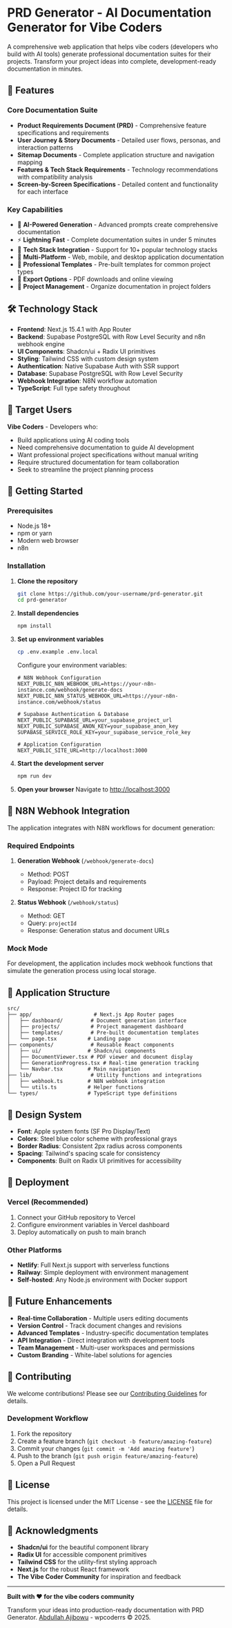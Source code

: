 # PRD Generator - AI Documentation Generator for Vibe Coders

A comprehensive web application that helps vibe coders (developers who build with AI tools) generate professional documentation suites for their projects. Transform your project ideas into complete, development-ready documentation in minutes.

## 🚀 Features

### Core Documentation Suite
- **Product Requirements Document (PRD)** - Comprehensive feature specifications and requirements
- **User Journey & Story Documents** - Detailed user flows, personas, and interaction patterns
- **Sitemap Documents** - Complete application structure and navigation mapping
- **Features & Tech Stack Requirements** - Technology recommendations with compatibility analysis
- **Screen-by-Screen Specifications** - Detailed content and functionality for each interface

### Key Capabilities
- 🤖 **AI-Powered Generation** - Advanced prompts create comprehensive documentation
- ⚡ **Lightning Fast** - Complete documentation suites in under 5 minutes
- 🔧 **Tech Stack Integration** - Support for 10+ popular technology stacks
- 📱 **Multi-Platform** - Web, mobile, and desktop application documentation
- 🎨 **Professional Templates** - Pre-built templates for common project types
- 📄 **Export Options** - PDF downloads and online viewing
- 🔄 **Project Management** - Organize documentation in project folders

## 🛠️ Technology Stack

- **Frontend**: Next.js 15.4.1 with App Router
- **Backend**: Supabase PostgreSQL with Row Level Security and n8n webhook engine
- **UI Components**: Shadcn/ui + Radix UI primitives
- **Styling**: Tailwind CSS with custom design system
- **Authentication**: Native Supabase Auth with SSR support
- **Database**: Supabase PostgreSQL with Row Level Security
- **Webhook Integration**: N8N workflow automation
- **TypeScript**: Full type safety throughout

## 🎯 Target Users

**Vibe Coders** - Developers who:
- Build applications using AI coding tools
- Need comprehensive documentation to guide AI development
- Want professional project specifications without manual writing
- Require structured documentation for team collaboration
- Seek to streamline the project planning process

## 🚀 Getting Started

### Prerequisites
- Node.js 18+ 
- npm or yarn
- Modern web browser
- n8n

### Installation

1. **Clone the repository**
   ```bash
   git clone https://github.com/your-username/prd-generator.git
   cd prd-generator
   ```

2. **Install dependencies**
   ```bash
   npm install
   ```

3. **Set up environment variables**
   ```bash
   cp .env.example .env.local
   ```
   
   Configure your environment variables:
   ```env
   # N8N Webhook Configuration
   NEXT_PUBLIC_N8N_WEBHOOK_URL=https://your-n8n-instance.com/webhook/generate-docs
   NEXT_PUBLIC_N8N_STATUS_WEBHOOK_URL=https://your-n8n-instance.com/webhook/status
   
   # Supabase Authentication & Database
   NEXT_PUBLIC_SUPABASE_URL=your_supabase_project_url
   NEXT_PUBLIC_SUPABASE_ANON_KEY=your_supabase_anon_key
   SUPABASE_SERVICE_ROLE_KEY=your_supabase_service_role_key
   
   # Application Configuration
   NEXT_PUBLIC_SITE_URL=http://localhost:3000
   ```

4. **Start the development server**
   ```bash
   npm run dev
   ```

5. **Open your browser**
   Navigate to [http://localhost:3000](http://localhost:3000)

## 🔧 N8N Webhook Integration

The application integrates with N8N workflows for document generation:

### Required Endpoints

1. **Generation Webhook** (`/webhook/generate-docs`)
   - Method: POST
   - Payload: Project details and requirements
   - Response: Project ID for tracking

2. **Status Webhook** (`/webhook/status`)
   - Method: GET
   - Query: `projectId`
   - Response: Generation status and document URLs

### Mock Mode
For development, the application includes mock webhook functions that simulate the generation process using local storage.

## 📱 Application Structure

```
src/
├── app/                    # Next.js App Router pages
│   ├── dashboard/         # Document generation interface
│   ├── projects/          # Project management dashboard
│   ├── templates/         # Pre-built documentation templates
│   └── page.tsx          # Landing page
├── components/            # Reusable React components
│   ├── ui/               # Shadcn/ui components
│   ├── DocumentViewer.tsx # PDF viewer and document display
│   ├── GenerationProgress.tsx # Real-time generation tracking
│   └── Navbar.tsx        # Main navigation
├── lib/                   # Utility functions and integrations
│   ├── webhook.ts        # N8N webhook integration
│   └── utils.ts          # Helper functions
└── types/                # TypeScript type definitions
```

## 🎨 Design System

- **Font**: Apple system fonts (SF Pro Display/Text)
- **Colors**: Steel blue color scheme with professional grays
- **Border Radius**: Consistent 2px radius across components
- **Spacing**: Tailwind's spacing scale for consistency
- **Components**: Built on Radix UI primitives for accessibility

## 🚀 Deployment

### Vercel (Recommended)
1. Connect your GitHub repository to Vercel
2. Configure environment variables in Vercel dashboard
3. Deploy automatically on push to main branch

### Other Platforms
- **Netlify**: Full Next.js support with serverless functions
- **Railway**: Simple deployment with environment management
- **Self-hosted**: Any Node.js environment with Docker support

## 🔮 Future Enhancements

- **Real-time Collaboration** - Multiple users editing documents
- **Version Control** - Track document changes and revisions
- **Advanced Templates** - Industry-specific documentation templates
- **API Integration** - Direct integration with development tools
- **Team Management** - Multi-user workspaces and permissions
- **Custom Branding** - White-label solutions for agencies

## 🤝 Contributing

We welcome contributions! Please see our [Contributing Guidelines](CONTRIBUTING.md) for details.

### Development Workflow
1. Fork the repository
2. Create a feature branch (`git checkout -b feature/amazing-feature`)
3. Commit your changes (`git commit -m 'Add amazing feature'`)
4. Push to the branch (`git push origin feature/amazing-feature`)
5. Open a Pull Request

## 📄 License

This project is licensed under the MIT License - see the [LICENSE](LICENSE) file for details.

## 🙏 Acknowledgments

- **Shadcn/ui** for the beautiful component library
- **Radix UI** for accessible component primitives
- **Tailwind CSS** for the utility-first styling approach
- **Next.js** for the robust React framework
- **The Vibe Coder Community** for inspiration and feedback

---

**Built with ❤️ for the vibe coders community**

Transform your ideas into production-ready documentation with PRD Generator. [Abdullah Ajibowu](www.linkedin.com/in/ajibowu-abdullah) - wpcoderrs © 2025.
